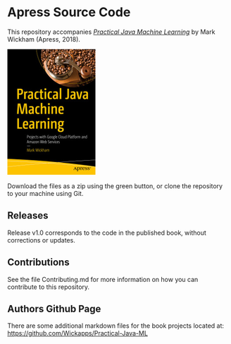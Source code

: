 # Apress Source Code

This repository accompanies [*Practical Java Machine Learning*](https://www.apress.com/9781484239506) by Mark Wickham (Apress, 2018).

[comment]: #cover
![Cover image](9781484239506.jpg)

Download the files as a zip using the green button, or clone the repository to your machine using Git.

## Releases

Release v1.0 corresponds to the code in the published book, without corrections or updates.

## Contributions

See the file Contributing.md for more information on how you can contribute to this repository.

## Authors Github Page

There are some additional markdown files for the book projects located at:
https://github.com/Wickapps/Practical-Java-ML
